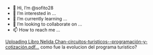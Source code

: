 - 👋 Hi, I’m @sofito28
- 👀 I’m interested in ...
- 🌱 I’m currently learning ...
- 💞️ I’m looking to collaborate on ...
- 📫 How to reach me ...

<!---
sofito28/sofito28 is a ✨ special ✨ repository because its `README.md` (this file) appears on your GitHub profile.
You can click the Preview link to take a look at your changes.
--->
[Uploading Libro Nelida Chan-circuitos-turisticos--programación-y-cotización.pdf…]()
como fue la evolucion del programa turistico?
